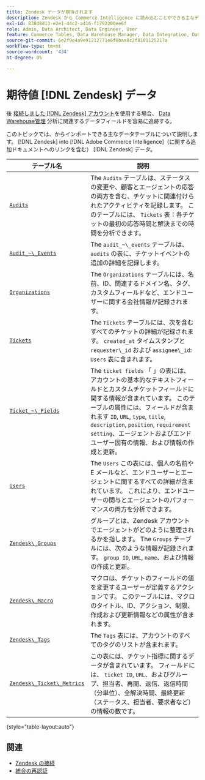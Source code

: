 ```yaml
---
title: Zendesk データが期待されます
description: Zendesk から Commerce Intelligence に読み込むことができる主なデータテーブルについて説明します。Zendesk データに関する追加ドキュメントへのリンクも含まれます。
exl-id: 838d8d13-e2e1-44c2-a416-f1792200ee6f
role: Admin, Data Architect, Data Engineer, User
feature: Commerce Tables, Data Warehouse Manager, Data Integration, Data Import/Export
source-git-commit: 6e2f9e4a9e91212771e6f6baa8c2f8101125217a
workflow-type: tm+mt
source-wordcount: '434'
ht-degree: 0%

---
```


# 期待値 [!DNL Zendesk] データ

後 [接続しました [!DNL Zendesk] アカウント](../integrations/zendesk.md)を使用する場合、 [Data Warehouse管理](../../../data-analyst/data-warehouse-mgr/tour-dwm.md) 分析に関連するデータフィールドを容易に追跡する。

このトピックでは、からインポートできる主なデータテーブルについて説明します。 [!DNL Zendesk] into [!DNL Adobe Commerce Intelligence]（に関する追加ドキュメントへのリンクを含む） [!DNL Zendesk] データ。

| テーブル名 | 説明 |
|-----|-----|
| [`Audits`](https://developer.zendesk.com/rest_api/docs/core/ticket_audits) | The `Audits` テーブルは、ステータスの変更や、顧客とエージェントの応答の両方を含む、チケットに関連付けられたアクティビティを記録します。 このテーブルには、 `Tickets` 表：各チケットの最初の応答時間と解決までの時間を分析できます。 |
| [`Audit_~\_Events`](https://developer.zendesk.com/rest_api/docs/core/ticket_audits#audit-events) | The `audit_~\_events` テーブルは、 `audits` の表に、チケットイベントの追加の詳細を記録します。 |
| [`Organizations`](https://developer.zendesk.com/rest_api/docs/core/organizations) | The `Organizations` テーブルには、名前、ID、関連するドメイン名、タグ、カスタムフィールドなど、エンドユーザーに関する会社情報が記録されます。 |
| [`Tickets`](https://developer.zendesk.com/rest_api/docs/core/tickets) | The `Tickets` テーブルには、次を含むすべてのチケットの詳細が記録されます。 `created_at` タイムスタンプと `requester\_id` および `assignee\_id`: `Users` 表に含まれます。 |
| [`Ticket_~\_Fields`](https://developer.zendesk.com/rest_api/docs/core/ticket_fields) | The `ticket fields` 「 」の表には、アカウントの基本的なテキストフィールドとカスタムチケットフィールドに関する情報が含まれています。 このテーブルの属性には、フィールドが含まれます `ID`, `URL`, `type`, `title`, `description`, `position`, `requirement setting`、エージェントおよびエンドユーザー固有の情報、および情報の作成と更新。 |
| [`Users`](https://developer.zendesk.com/rest_api/docs/core/users) | The `Users` この表には、個人の名前や E メールなど、エンドユーザーとエージェントに関するすべての詳細が含まれています。 これにより、エンドユーザーの関与とエージェントのパフォーマンスの両方を分析できます。 |
| [`Zendesk\_Groups`](https://developer.zendesk.com/rest_api/docs/core/groups) | グループとは、Zendesk アカウントでエージェントがどのように整理されるかを指します。 The `Groups` テーブルには、次のような情報が記録されます。 `group ID`, `URL`, `name`、および情報の作成と更新。 |
| [`Zendesk\_Macro`](https://developer.zendesk.com/rest_api/docs/core/macros) | マクロは、チケットのフィールドの値を変更するユーザーが定義するアクションです。 このテーブルには、マクロのタイトル、ID、アクション、制限、作成および更新情報などの属性が含まれます。 |
| [`Zendesk\_Tags`](https://developer.zendesk.com/rest_api/docs/core/tags) | The `Tags` 表には、アカウントのすべてのタグのリストが含まれます。 |
| [`Zendesk\_Ticket\_Metrics`](https://developer.zendesk.com/rest_api/docs/core/ticket_metrics#ticket-metrics) | この表には、チケット指標に関するデータが含まれています。 フィールドには、 `ticket ID`, `URL`、およびグループ、担当者、再開、返信、返信時間（分単位）、全解決時間、最終更新（ステータス、担当者、要求者など）の情報の数です。 |

{style="table-layout:auto"}

## 関連

* [Zendesk の接続](../integrations/zendesk.md)
* [統合の再認証](https://experienceleague.adobe.com/docs/commerce-knowledge-base/kb/how-to/mbi-reauthenticating-integrations.html)
